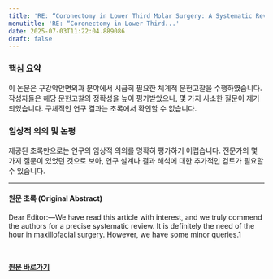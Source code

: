 ```yaml
---
title: 'RE: “Coronectomy in Lower Third Molar Surgery: A Systematic Review and Meta-analysis”'
menutitle: 'RE: “Coronectomy in Lower Third...'
date: 2025-07-03T11:22:04.889086
draft: false
---
```


### 핵심 요약

이 논문은 구강악안면외과 분야에서 시급히 필요한 체계적 문헌고찰을 수행하였습니다.  작성자들은 해당 문헌고찰의 정확성을 높이 평가받았으나,  몇 가지 사소한 질문이 제기되었습니다.  구체적인 연구 결과는 초록에서 확인할 수 없습니다.


### 임상적 의의 및 논평

제공된 초록만으로는 연구의 임상적 의의를 명확히 평가하기 어렵습니다.  전문가의 몇 가지 질문이 있었던 것으로 보아,  연구 설계나 결과 해석에 대한 추가적인 검토가 필요할 수 있습니다.


---

#### 원문 초록 (Original Abstract)
Dear Editor:—We have read this article with interest, and we truly commend the authors for a precise systematic review. It is definitely the need of the hour in maxillofacial surgery. However, we have some minor queries.1

<br>

**[원문 바로가기](https://www.joms.org/article/S0278-2391(25)00184-3/fulltext?rss=yes)**
